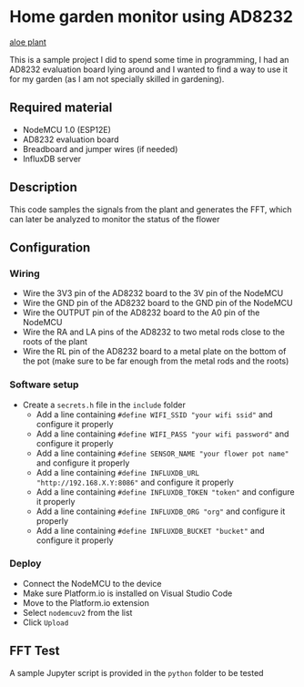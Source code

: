 # Home garden monitor using AD8232

[aloe plant](./images/aloe.jpg)

This is a sample project I did to spend some time in programming, I had an AD8232 evaluation board lying around and I wanted to find a way to use it for my garden (as I am not specially skilled in gardening).

## Required material

- NodeMCU 1.0 (ESP12E)
- AD8232 evaluation board
- Breadboard and jumper wires (if needed)
- InfluxDB server

## Description

This code samples the signals from the plant and generates the FFT, which can later be analyzed to monitor the status of the flower

## Configuration

### Wiring

- Wire the 3V3 pin of the AD8232 board to the 3V pin of the NodeMCU
- Wire the GND pin of the AD8232 board to the GND pin of the NodeMCU
- Wire the OUTPUT pin of the AD8232 board to the A0 pin of the NodeMCU
- Wire the RA and LA pins of the AD8232 to two metal rods close to the roots of the plant
- Wire the RL pin of the AD8232 board to a metal plate on the bottom of the pot (make sure to be far enough from the metal rods and the roots)

### Software setup

- Create a `secrets.h` file in the `include` folder
    - Add a line containing `#define WIFI_SSID "your wifi ssid"` and configure it properly
    - Add a line containing `#define WIFI_PASS "your wifi password"` and configure it properly
    - Add a line containing `#define SENSOR_NAME "your flower pot name"` and configure it properly
    - Add a line containing `#define INFLUXDB_URL "http://192.168.X.Y:8086"` and configure it properly
    - Add a line containing `#define INFLUXDB_TOKEN "token"` and configure it properly
    - Add a line containing `#define INFLUXDB_ORG "org"` and configure it properly
    - Add a line containing `#define INFLUXDB_BUCKET "bucket"` and configure it properly

### Deploy

- Connect the NodeMCU to the device
- Make sure Platform.io is installed on Visual Studio Code
- Move to the Platform.io extension
- Select `nodemcuv2` from the list
- Click `Upload`

## FFT Test

A sample Jupyter script is provided in the `python` folder to be tested
